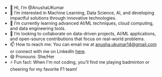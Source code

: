 - 👋 Hi, I’m @AnushaUKumar
- 👀 I’m interested in Machine Learning, Data Science, AI, and developing impactful solutions through innovative technologies.
- 🌱 I’m currently learning advanced AI/ML techniques, cloud computing, and data engineering tools.
- 💞️ I’m looking to collaborate on data-driven projects, AI/ML applications, and open-source contributions that focus on real-world problems.
- 📫 How to reach me: You can email me at anusha.ukumar14@gmail.com or connect with me on LinkedIn [here](https://www.linkedin.com/in/anusha-udayakumar/).
- 😄 Pronouns: She/Her
- ⚡ Fun fact: When I'm not coding, you’ll find me playing badminton or cheering for my favorite F1 team!

<!---
AnushaUKumar/AnushaUKumar is a ✨ special ✨ repository because its `README.md` (this file) appears on your GitHub profile.
You can click the Preview link to take a look at your changes.
--->
